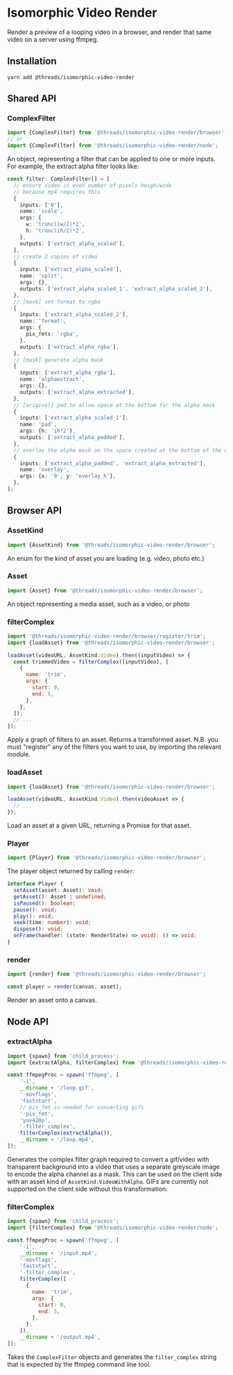 # Isomorphic Video Render

Render a preview of a looping video in a browser, and render that same video on a server using ffmpeg.

## Installation

```
yarn add @threads/isomorphic-video-render
```

## Shared API

### ComplexFilter

```js
import {ComplexFilter} from '@threads/isomorphic-video-render/browser';
// or
import {ComplexFilter} from '@threads/isomorphic-video-render/node';
```

An object, representing a filter that can be applied to one or more inputs. For example, the extract alpha filter looks like:

```typescript
const filter: ComplexFilter[] = [
  // ensure video is even number of pixels heigh/wide
  // because mp4 requires this
  {
    inputs: ['0'],
    name: 'scale',
    args: {
      w: 'trunc(iw/2)*2',
      h: 'trunc(ih/2)*2',
    },
    outputs: ['extract_alpha_scaled'],
  },
  // create 2 copies of video
  {
    inputs: ['extract_alpha_scaled'],
    name: 'split',
    args: {},
    outputs: ['extract_alpha_scaled_1', 'extract_alpha_scaled_2'],
  },
  // [mask] set format to rgba
  {
    inputs: ['extract_alpha_scaled_2'],
    name: 'format',
    args: {
      pix_fmts: 'rgba',
    },
    outputs: ['extract_alpha_rgba'],
  },
  // [mask] generate alpha mask
  {
    inputs: ['extract_alpha_rgba'],
    name: 'alphaextract',
    args: {},
    outputs: ['extract_alpha_extracted'],
  },
  // [original] pad to allow space at the bottom for the alpha mask
  {
    inputs: ['extract_alpha_scaled_1'],
    name: 'pad',
    args: {h: 'ih*2'},
    outputs: ['extract_alpha_padded'],
  },
  // overlay the alpha mask on the space created at the bottom of the original video
  {
    inputs: ['extract_alpha_padded', 'extract_alpha_extracted'],
    name: 'overlay',
    args: {x: '0', y: 'overlay_h'},
  },
];
```

## Browser API

### AssetKind

```js
import {AssetKind} from '@threads/isomorphic-video-render/browser';
```

An enum for the kind of asset you are loading (e.g. video, photo etc.)

### Asset

```js
import {Asset} from '@threads/isomorphic-video-render/browser';
```

An object representing a media asset, such as a video, or photo

### filterComplex

```js
import '@threads/isomorphic-video-render/browser/register/trim';
import {loadAsset} from '@threads/isomorphic-video-render/browser';

loadAsset(videoURL, AssetKind.Video).then((inputVideo) => {
  const trimmedVideo = filterComplex([inputVideo], [
    {
      name: 'trim',
      args: {
        start: 0,
        end: 5,
      },
    },
  ]);
  // ...
});
```

Apply a graph of filters to an asset. Returns a transformed asset. N.B. you must "register" any of the filters you want to use, by importing the relevant module.

### loadAsset

```js
import {loadAsset} from '@threads/isomorphic-video-render/browser';

loadAsset(videoURL, AssetKind.Video).then(videoAsset => {
  // ...
});
```

Load an asset at a given URL, returning a Promise for that asset.

### Player

```js
import {Player} from '@threads/isomorphic-video-render/browser';
```

The player object returned by calling `render`:

```typescript
interface Player {
  setAsset(asset: Asset): void;
  getAsset(): Asset | undefined;
  isPaused(): boolean;
  pause(): void;
  play(): void;
  seek(time: number): void;
  dispose(): void;
  onFrame(handler: (state: RenderState) => void): () => void;
}
```

### render

```js
import {render} from '@threads/isomorphic-video-render/browser';

const player = render(canvas, asset);
```

Render an asset onto a canvas.

## Node API

### extractAlpha

```js
import {spawn} from 'child_process';
import {extractAlpha, filterComplex} from '@threads/isomorphic-video-render/node';

const ffmpegProc = spawn('ffmpeg', [
    '-i',
    __dirname + '/loop.gif',
    '-movflags',
    'faststart',
    // pix_fmt is needed for converting gifs
    '-pix_fmt',
    'yuv420p',
    '-filter_complex',
    filterComplex(extractAlpha()),
    __dirname + '/loop.mp4',
]);
```

Generates the complex filter graph required to convert a gif/video with transparent background into a video that uses a separate greyscale image to encode the alpha channel as a mask. This can be used on the client side with an asset kind of `AssetKind.VideoWithAlpha`. GIFs are currently not supported on the client side without this transformation.

### filterComplex

```js
import {spawn} from 'child_process';
import {filterComplex} from '@threads/isomorphic-video-render/node';

const ffmpegProc = spawn('ffmpeg', [
    '-i',
    __dirname + '/input.mp4',
    '-movflags',
    'faststart',
    '-filter_complex',
    filterComplex([
      {
        name: 'trim',
        args: {
          start: 0,
          end: 5,
        },
      },
    ]),
    __dirname + '/output.mp4',
]);
```

Takes the `ComplexFilter` objects and generates the `filter_complex` string that is expected by the ffmpeg command line tool.
